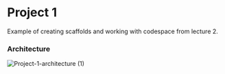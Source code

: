 # Project 1
Example of creating scaffolds and working with codespace from lecture 2. 
### Architecture
![Project-1-architecture (1)](https://user-images.githubusercontent.com/70456530/189801796-54e49d25-0df0-4226-aa86-87cd484421aa.jpg)
